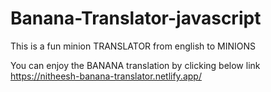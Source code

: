 # Banana-Translator-javascript
This is a fun minion TRANSLATOR from english to MINIONS

You can enjoy the BANANA translation by clicking below link  
https://nitheesh-banana-translator.netlify.app/
